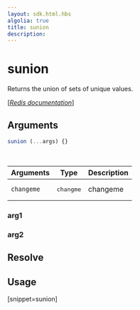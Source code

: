 ```yaml
---
layout: sdk.html.hbs
algolia: true
title: sunion
description:
---
```


# sunion


Returns the union of sets of unique values.

[[_Redis documentation_]](https://redis.io/commands/sunion)

## Arguments

```js
sunion (...args) {}

```

<br/>

| Arguments    | Type    | Description |
|--------------|---------|-------------|
| ``changeme`` | <pre>changme</pre> | changeme    |

### arg1

### arg2

## Resolve

## Usage

[snippet=sunion]
